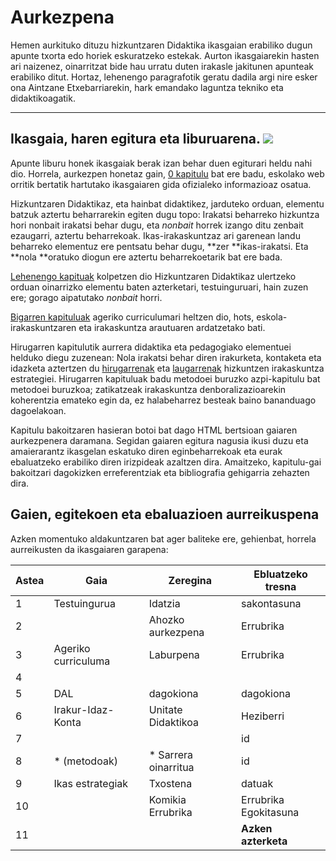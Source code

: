 # Aurkezpena

Hemen aurkituko dituzu hizkuntzaren Didaktika ikasgaian erabiliko dugun apunte txorta edo horiek eskuratzeko estekak. Aurton ikasgaiarekin hasten ari naizenez, oinarritzat bide hau urratu duten irakasle jakitunen apunteak erabiliko ditut. Hortaz, lehenengo paragrafotik geratu dadila argi nire esker ona Aintzane Etxebarriarekin, hark emandako laguntza tekniko eta didaktikoagatik.

---

## Ikasgaia, haren egitura eta liburuarena. [![](https://gitpitch.com/assets/badge.svg)](https://gitpitch.com/JuanAbasolo/HD/master?grs=github&t=white)

Apunte liburu honek ikasgaiak berak izan behar duen egiturari heldu nahi dio. Horrela, aurkezpen honetaz gain, [0 kapitulu](/chapter1.md) bat ere badu, eskolako web orritik bertatik hartutako ikasgaiaren gida ofizialeko informazioaz osatua.

Hizkuntzaren Didaktikaz, eta hainbat didaktikez, jarduteko orduan, elementu batzuk aztertu beharrarekin egiten dugu topo: Irakatsi beharreko hizkuntza hori nonbait irakatsi behar dugu, eta _nonbait_ horrek izango ditu zenbait ezaugarri, aztertu beharrekoak. Ikas-irakaskuntzaz ari garenean landu beharreko elementuz ere pentsatu behar dugu, **zer **ikas-irakatsi. Eta **nola **oratuko diogun ere aztertu beharrekoetarik bat ere bada.

[Lehenengo kapituak](/1-testuingurua.md) kolpetzen dio Hizkuntzaren Didaktikaz ulertzeko orduan oinarrizko elementu baten azterketari, testuinguruari, hain zuzen ere; gorago aipatutako _nonbait_ horri.

[Bigarren kapituluak](/2-hizkuntzaren-didaktika-curriculumean.md) ageriko curriculumari heltzen dio, hots, eskola-irakaskuntzaren eta irakaskuntza arautuaren ardatzetako bati.

Hirugarren kapitulutik aurrera didaktika eta pedagogiako elementuei helduko diegu zuzenean: Nola irakatsi behar diren irakurketa, kontaketa eta idazketa aztertzen du [hirugarrenak]() eta [laugarrenak]() hizkuntzen irakaskuntza estrategiei. Hirugarren kapituluak badu metodoei buruzko azpi-kapitulu bat metodoei buruzkoa; zatikatzeak irakaskuntza denboralizazioarekin koherentzia emateko egin da, ez halabeharrez besteak baino bananduago dagoelakoan.

Kapitulu bakoitzaren hasieran botoi bat dago HTML bertsioan gaiaren aurkezpenera daramana. Segidan gaiaren egitura nagusia ikusi duzu eta amaierarantz ikasgelan eskatuko diren eginbeharrekoak eta eurak ebaluatzeko erabiliko diren irizpideak azaltzen dira. Amaitzeko, kapitulu-gai bakoitzari dagokizken erreferentziak eta bibliografia gehigarria zehazten dira.

## Gaien, egitekoen eta ebaluazioen aurreikuspena

Azken momentuko aldakuntzaren bat ager baliteke ere, gehienbat, horrela aurreikusten da ikasgaiaren garapena:

| Astea | Gaia                | Zeregina             | Ebluatzeko tresna        |
| ----- | ------------------- | -------------------- | ------------------------ |
| 1     | Testuingurua        | Idatzia              | sakontasuna              |
| 2     |                     | Ahozko aurkezpena    | Errubrika                |
| 3     | Ageriko curriculuma | Laburpena            | Errubrika                |
| 4     |                     |                      |                          |
| 5     | DAL                 | dagokiona            | dagokiona                |
| 6     | Irakur-Idaz-Konta   | Unitate Didaktikoa   | Heziberri                |
| 7     |                     |                      | id                       |
| 8     | * (metodoak)        | * Sarrera oinarritua | id                       |
| 9     | Ikas estrategiak    | Txostena             | datuak                   |
| 10    |                     | Komikia<br>Errubrika | Errubrika<br>Egokitasuna |
| 11    |                     |                      | **Azken azterketa**      |

